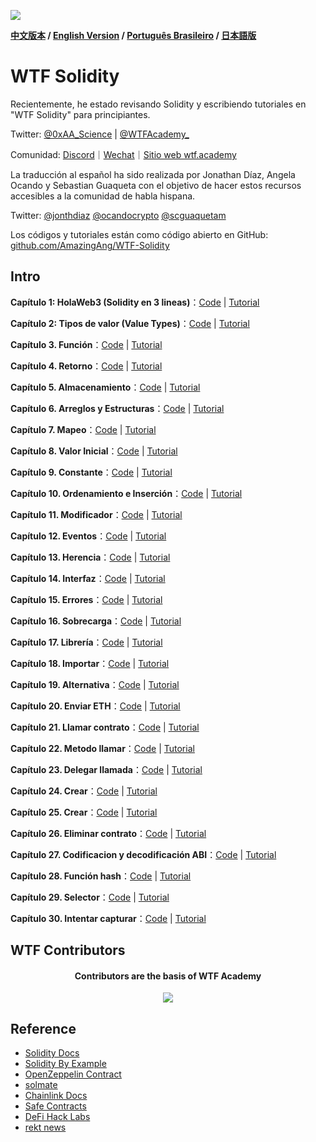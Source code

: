 ![](../../img/logo2.jpeg)

**[中文版本](https://github.com/AmazingAng/WTF-Solidity) / [English Version](../en/README.md) / [Português Brasileiro](../pt-br/README.md) / [日本語版](../ja/README.md)**

# WTF Solidity

Recientemente, he estado revisando Solidity y escribiendo tutoriales en "WTF Solidity" para principiantes.

Twitter: [@0xAA_Science](https://twitter.com/0xAA_Science) | [@WTFAcademy_](https://twitter.com/WTFAcademy_)

Comunidad: [Discord](https://discord.gg/5akcruXrsk)｜[Wechat](https://docs.google.com/forms/d/e/1FAIpQLSe4KGT8Sh6sJ7hedQRuIYirOoZK_85miz3dw7vA1-YjodgJ-A/viewform?usp=sf_link)｜[Sitio web wtf.academy](https://wtf.academy)

La traducción al español ha sido realizada por Jonathan Díaz, Angela Ocando y Sebastian Guaqueta con el objetivo de hacer estos recursos accesibles a la comunidad de habla hispana.

Twitter: [@jonthdiaz](https://twitter.com/jonthdiaz) [@ocandocrypto](https://twitter.com/ocandocrypto) [@scguaquetam](https://twitter.com/scguaquetam) 

Los códigos y tutoriales están como código abierto en GitHub: [github.com/AmazingAng/WTF-Solidity](https://github.com/AmazingAng/WTF-Solidity)


## Intro

**Capítulo 1: HolaWeb3 (Solidity en 3 lineas)**：[Code](./01_HolaWeb3_es/HolaWeb3.sol) | [Tutorial](./01_HolaWeb3_es/readme.md)

**Capítulo 2: Tipos de valor (Value Types)**：[Code](./02_TiposDeValor_es/ValueTypes.sol) | [Tutorial](./02_TiposDeValor_es/readme.md)

**Capítulo 3. Función**：[Code](./03_Funcion_es/Function.sol) | [Tutorial](./03_Funcion_es/readme.md)

**Capítulo 4. Retorno**：[Code](./04_Retorno_es/Return.sol) | [Tutorial](./04_Retorno_es/readme.md)

**Capítulo 5. Almacenamiento**：[Code](./05_AlmacenamientoInformacion_es/DataStorage.sol) | [Tutorial](./05_AlmacenamientoInformacion_es/readme.md)

**Capítulo 6. Arreglos y Estructuras**：[Code](./06_ArreglosyEstructuras_es/ArrayAndStruct.sol) | [Tutorial](./06_ArreglosyEstructuras_es/readme.md)

**Capítulo 7. Mapeo**：[Code](./07_Mapeo_es/Mapping.sol) | [Tutorial](./07_Mapeo_es/readme.md)

**Capítulo 8. Valor Inicial**：[Code](./08_ValorInicial_es/InitialValue.sol) | [Tutorial](./08_ValorInicial_es/readme.md)

**Capítulo 9. Constante**：[Code](./09_Constante_es/Constant.sol) | [Tutorial](./09_Constante_es/readme.md)

**Capítulo 10. Ordenamiento e Inserción**：[Code](./10_OrdenamientoInsercion_es/InsertionSort.sol) | [Tutorial](./10_OrdenamientoInsercion_es/readme.md)

**Capítulo 11. Modificador**：[Code](./11_Modificador_es/Owner.sol) | [Tutorial](./11_Modificador_es/readme.md)

**Capítulo 12. Eventos**：[Code](./12_Eventos_es/Event.sol) | [Tutorial](./12_Eventos_es/readme.md)

**Capítulo 13. Herencia**：[Code](./13_Herencia_es/Inheritance.sol) | [Tutorial](./13_Herencia_es/readme.md)

**Capítulo 14. Interfaz**：[Code](./14_Interfaces_es/Interface.sol) | [Tutorial](./14_Interfaces_es/readme.md)

**Capítulo 15. Errores**：[Code](./15_Errores_es/Error.sol) | [Tutorial](./15_Errores_es/readme.md)

**Capítulo 16. Sobrecarga**：[Code](./16_Sobrecarga_es/Overloading.sol) | [Tutorial](./16_Sobrecarga_es/readme.md)

**Capítulo 17. Librería**：[Code](./17_Libreria_es/Library.sol) | [Tutorial](./17_Libreria_es/readme.md)

**Capítulo 18. Importar**：[Code](./18_Importar_es/import.sol) | [Tutorial](./18_Importar_es/readme.md)

**Capítulo 19. Alternativa**：[Code](./19_Alternativa_es/Fallback.sol) | [Tutorial](./19_Alternativa_es/readme.md)

**Capítulo 20. Enviar ETH**：[Code](./20_EnviarETH_es/SendETH.sol) | [Tutorial](./20_EnviarETH_es/readme.md)

**Capítulo 21. Llamar contrato**：[Code](./21_LlamarContrato_es/CallContract.sol) | [Tutorial](./21_LlamarContrato_es/readme.md)

**Capítulo 22. Metodo llamar**：[Code](./22_Metodo_llamar_es/Call.sol) | [Tutorial](./22_Metodo_llamar_es/readme.md)

**Capítulo 23. Delegar llamada**：[Code](./23_DelegarLlamada_es/Delegatecall.sol) | [Tutorial](./23_DelegarLlamada_es/readme.md)

**Capítulo 24. Crear**：[Code](./24_Crear_es/Create.sol) | [Tutorial](./24_Crear_es/readme.md)

**Capítulo 25. Crear**：[Code](./25_Crear2_es/create2.sol) | [Tutorial](./25_Crear2_es/readme.md)

**Capítulo 26. Eliminar contrato**：[Code](./26_EliminarContrato_es/DeleteContract.sol) | [Tutorial](./26_EliminarContrato_es/readme.md)

**Capítulo 27. Codificacion y decodificación ABI**：[Code](./27_CodificacionDecodificacionABI_es/ABIEncode.sol) | [Tutorial](./27_CodificacionDecodificacionABI_es/readme.md)

**Capítulo 28. Función hash**：[Code](./28_FuncionHash_es/Hash.sol) | [Tutorial](./28_FuncionHash_es/readme.md)

**Capítulo 29. Selector**：[Code](./29_Selector_es/Selector.sol) | [Tutorial](./29_Selector_es/readme.md)

**Capítulo 30. Intentar capturar**：[Code](./30_IntentarCapturar_es/TryCatch.sol) | [Tutorial](./30_IntentarCapturar_es/readme.md)


## WTF Contributors

<div align="center">
  <h4 align="center">
    Contributors are the basis of WTF Academy
  </h4>
  <a href="https://github.com/AmazingAng/WTF-Solidity/graphs/contributors">
    <img src="https://contrib.rocks/image?repo=AmazingAng/WTFSolidity" />
  </a>
</div>

## Reference

- [Solidity Docs](https://docs.soliditylang.org/en/v0.8.17/)
- [Solidity By Example](https://solidity-by-example.org/)
- [OpenZeppelin Contract](https://github.com/OpenZeppelin/openzeppelin-contracts)
- [solmate](https://github.com/transmissions11/solmate)
- [Chainlink Docs](https://docs.chain.link/)
- [Safe Contracts](https://github.com/safe-global/safe-contracts)
- [DeFi Hack Labs](https://github.com/SunWeb3Sec/DeFiHackLabs)
- [rekt news](https://rekt.news/)
